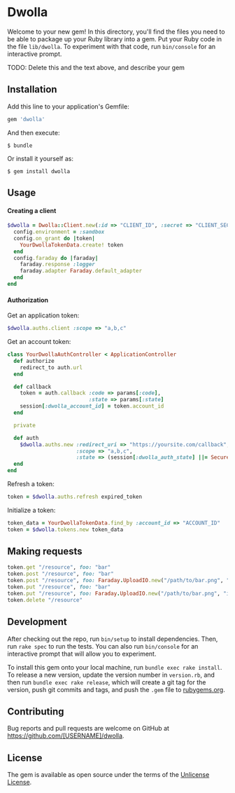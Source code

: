 # Dwolla

Welcome to your new gem! In this directory, you'll find the files you need to be able to package up your Ruby library into a gem. Put your Ruby code in the file `lib/dwolla`. To experiment with that code, run `bin/console` for an interactive prompt.

TODO: Delete this and the text above, and describe your gem

## Installation

Add this line to your application's Gemfile:

```ruby
gem 'dwolla'
```

And then execute:

    $ bundle

Or install it yourself as:

    $ gem install dwolla

## Usage

#### Creating a client

```ruby
$dwolla = Dwolla::Client.new(:id => "CLIENT_ID", :secret => "CLIENT_SECRET") do |config|
  config.environment = :sandbox
  config.on_grant do |token|
    YourDwollaTokenData.create! token
  end
  config.faraday do |faraday|
    faraday.response :logger
    faraday.adapter Faraday.default_adapter
  end
end
```

#### Authorization

Get an application token:

```ruby
$dwolla.auths.client :scope => "a,b,c"
```

Get an account token:

```ruby
class YourDwollaAuthController < ApplicationController
  def authorize
    redirect_to auth.url
  end

  def callback
    token = auth.callback :code => params[:code],
                          :state => params[:state]
    session[:dwolla_account_id] = token.account_id
  end

  private

  def auth
    $dwolla.auths.new :redirect_uri => "https://yoursite.com/callback",
                      :scope => "a,b,c",
                      :state => (session[:dwolla_auth_state] ||= SecureRandom.hex)
  end
end
```

Refresh a token:

```ruby
token = $dwolla.auths.refresh expired_token
```

Initialize a token:

```ruby
token_data = YourDwollaTokenData.find_by :account_id => "ACCOUNT_ID"
token = $dwolla.tokens.new token_data
```

## Making requests

```ruby
token.get "/resource", foo: "bar"
token.post "/resource", foo: "bar"
token.post "/resource", foo: Faraday.UploadIO.new("/path/to/bar.png", "image/png")
token.put "/resource", foo: "bar"
token.put "/resource", foo: Faraday.UploadIO.new("/path/to/bar.png", "image/png")
token.delete "/resource"
```

## Development

After checking out the repo, run `bin/setup` to install dependencies. Then, run `rake spec` to run the tests. You can also run `bin/console` for an interactive prompt that will allow you to experiment.

To install this gem onto your local machine, run `bundle exec rake install`. To release a new version, update the version number in `version.rb`, and then run `bundle exec rake release`, which will create a git tag for the version, push git commits and tags, and push the `.gem` file to [rubygems.org](https://rubygems.org).

## Contributing

Bug reports and pull requests are welcome on GitHub at https://github.com/[USERNAME]/dwolla.

## License

The gem is available as open source under the terms of the [Unlicense License](http://unlicense.org/).
